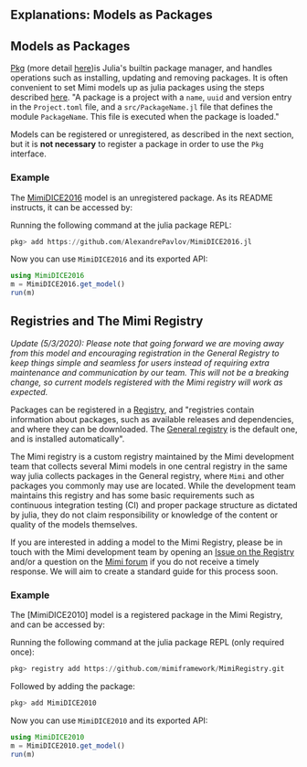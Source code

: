 ## Explanations: Models as Packages

## Models as Packages

[Pkg](https://docs.julialang.org/en/v1/stdlib/Pkg/index.html) (more detail [here](https://julialang.github.io/Pkg.jl/v1/))is Julia's builtin package manager, and handles operations such as installing, updating and removing packages. It is often convenient to set Mimi models up as julia packages using the steps described [here](https://julialang.github.io/Pkg.jl/v1/creating-packages/). "A package is a project with a `name`, `uuid` and version entry in the `Project.toml` file, and a `src/PackageName.jl` file that defines the module `PackageName`. This file is executed when the package is loaded."

Models can be registered or unregistered, as described in the next section, but it is **not necessary** to register a package in order to use the `Pkg` interface.

### Example

The [MimiDICE2016](https://github.com/AlexandrePavlov/MimiDICE2016.jl) model is an unregistered package. As its README instructs, it can be accessed by:

Running the following command at the julia package REPL:
```julia
pkg> add https://github.com/AlexandrePavlov/MimiDICE2016.jl
```
Now you can use `MimiDICE2016` and its exported API:
```julia
using MimiDICE2016
m = MimiDICE2016.get_model()
run(m)
```

## Registries and The Mimi Registry

*Update (5/3/2020): Please note that going forward we are moving away from this model and encouraging registration in the General Registry to keep things simple and seamless for users instead of requiring extra maintenance and communication by our team. This will not be a breaking change, so current models registered with the Mimi registry will work as expected.*

Packages can be registered in a [Registry](https://julialang.github.io/Pkg.jl/v1/registries/), and "registries contain information about packages, such as available releases and dependencies, and where they can be downloaded. The [General registry](https://github.com/JuliaRegistries/General) is the default one, and is installed automatically".

The Mimi registry is a custom registry maintained by the Mimi development team that collects several Mimi models in one central registry in the same way julia collects packages in the General registry, where `Mimi` and other packages you commonly may use are located. While the development team maintains this registry and has some basic requirements such as continuous integration testing (CI) and proper package structure as dictated by julia, they do not claim responsibility or knowledge of the content or quality of the models themselves. 

If you are interested in adding a model to the Mimi Registry, please be in touch with the Mimi development team by opening an [Issue on the Registry](https://github.com/mimiframework/MimiRegistry/issues) and/or a question on the [Mimi forum](https://forum.mimiframework.org) if you do not receive a timely response. We will aim to create a standard guide for this process soon.

### Example

The [MimiDICE2010] model is a registered package in the Mimi Registry, and can be accessed by:

Running the following command at the julia package REPL (only required once):
```julia
pkg> registry add https://github.com/mimiframework/MimiRegistry.git
```
Followed by adding the package:
```julia
pkg> add MimiDICE2010
```
Now you can use `MimiDICE2010` and its exported API:
```julia
using MimiDICE2010
m = MimiDICE2010.get_model()
run(m)
```
